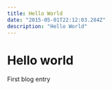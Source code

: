 ```yaml
---
title: Hello World
date: "2015-05-01T22:12:03.284Z"
description: "Hello World"
---
```


Hello world
===========

First blog entry